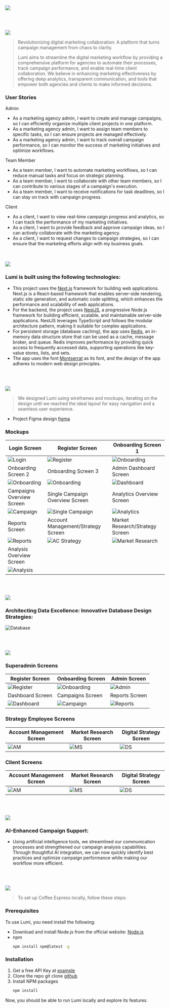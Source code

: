 <img src="./readme/title1.svg"/>

<br><br>

<!-- project philosophy -->
<img src="./readme/title2.svg"/>

> Revolutionizing digital marketing collaboration: A platform that turns campaign management from chaos to clarity.
>
> Lumi aims to streamline the digital marketing workflow by providing a comprehensive platform for agencies to automate their processes, track campaign performance, and enable real-time client collaboration. We believe in enhancing marketing effectiveness by offering deep analytics, transparent communication, and tools that empower both agencies and clients to make informed decisions.

### User Stories
<p>Admin</p>
<ul>
<li>As a marketing agency admin, I want to create and manage campaigns, so I can efficiently organize multiple client projects in one platform.</li>
<li>As a marketing agency admin, I want to assign team members to specific tasks, so I can ensure projects are managed effectively.</li>
<li>As a marketing agency admin, I want to track overall campaign performance, so I can monitor the success of marketing initiatives and optimize workflows.</li>
</ul>
<p>Team Member</p>
<ul>
<li>As a team member, I want to automate marketing workflows, so I can reduce manual tasks and focus on strategic planning.</li>
<li>As a team member, I want to collaborate with other team members, so I can contribute to various stages of a campaign's execution.</li>
<li>As a team member, I want to receive notifications for task deadlines, so I can stay on track with campaign progress.</li>
</ul>
<p>Client</p>
<ul>
<li>As a client, I want to view real-time campaign progress and analytics, so I can track the performance of my marketing initiatives.</li>
<li>As a client, I want to provide feedback and approve campaign ideas, so I can actively collaborate with the marketing agency.</li>
<li>As a client, I want to request changes to campaign strategies, so I can ensure that the marketing efforts align with my business goals.</li>
</ul>
<br><br>
<!-- Tech stack -->
<img src="./readme/title3.svg"/>

###  Lumi is built using the following technologies:

- This project uses the [Next.js](https://nextjs.org/) framework for building web applications. Next.js is a React-based framework that enables server-side rendering, static site generation, and automatic code splitting, which enhances the performance and scalability of web applications.
- For the backend, the project uses [NestJS](https://nestjs.com/), a progressive Node.js framework for building efficient, scalable, and maintainable server-side applications. NestJS leverages TypeScript and follows the modular architecture pattern, making it suitable for complex applications.
- For persistent storage (database caching), the app uses [Redis](https://redis.io/), an in-memory data structure store that can be used as a cache, message broker, and queue. Redis improves performance by providing quick access to frequently accessed data, supporting operations like key-value stores, lists, and sets.
- The app uses the font [Montserrat](https://fonts.google.com/specimen/Montserrat) as its font, and the design of the app adheres to modern web design principles.

<br><br>
<!-- UI UX -->
<img src="./readme/title4.svg"/>


> We designed Lumi using wireframes and mockups, iterating on the design until we reached the ideal layout for easy navigation and a seamless user experience.

- Project Figma design [figma](https://www.figma.com/file/LsuOx5Wnh5YTGSEtrgvz4l/Purrfect-Pals?type=design&node-id=257%3A79&mode=design&t=adzbABt5hbb91ucZ-1)


### Mockups
| Login Screen  | Register Screen | Onboarding Screen 1|
| ---| ---| ---|
| ![Login](./readme/screenshots/Login.png) | ![Register](./readme/screenshots/Signup.png) | ![Onboarding](./readme/screenshots/Onboarding.png) |
| Onboarding Screen 2 | Onboarding Screen 3 | Admin Dashboard Screen |
| ![Onboarding](./readme/screenshots/Onboarding2.png) | ![Onboarding](./readme/screenshots/Onboarding3.png) | ![Dashboard](./readme/screenshots/Dashboard.png) |
| Campaigns Overview Screen | Single Campaign Overview Screen | Analytics Overview Screen |
| ![Campaign](./readme/screenshots/Campaigns.png) | ![Single Campaign](./readme/screenshots/SingleCampaign.png) | ![Analytics](./readme/screenshots/Analytics.png) |
| Reports Screen | Account Management/Strategy Screen | Market Research/Strategy Screen |
| ![Reports](./readme/screenshots/Reports.png) | ![AC Strategy](./readme/screenshots/Strategy1.png) | ![Market Research](./readme/screenshots/Strategy2.png) |
| Analysis Overview Screen | 
| ![Analysis](./readme/screenshots/Analysis.png) | 

<br><br>

<!-- Database Design -->
<img src="./readme/title5.svg"/>

###  Architecting Data Excellence: Innovative Database Design Strategies:


![Database](./readme/screenshots/db.jpg) 


<br><br>


<!-- Implementation -->
<img src="./readme/title6.svg"/>

### Superadmin Screens 
| Register Screen  | Onboarding Screen |  Admin Screen |
| ---| ---| ---|
| ![Register](./readme/gifs/login.gif) | ![Onboarding](./readme/gifs/signupcompletion.gif) | ![Admin](./readme/gifs/PlatformManager.gif) |
| Dashboard Screen  | Campaigns Screen | Reports Screen |
| ![Dashboard](./readme/gifs/Dashboard.gif) | ![Campaign](./readme/gifs/Campaigns.gif) | ![Reports](./readme/gifs/Reports.gif) |

### Strategy Employee Screens 
| Account Management Screen  | Market Research Screen |  Digital Strategy Screen |
| ---| ---| ---|
| ![AM](./readme/gifs/Strategy-AccountManagement.gif) | ![MS](./readme/gifs/Strategy-MarketResearch.gif) | ![DS](./readme/gifs/Strategy-DigitalStrategy.gif) |

### Client Screens 
| Account Management Screen  | Market Research Screen |  Digital Strategy Screen |
| ---| ---| ---|
| ![AM](./readme/gifs/Client-AccountManagement.gif) | ![MS](./readme/gifs/Client-MarketResearch.gif) | ![DS](./readme/gifs/Client-DigitalStrategy.gif) |

<br><br>


<!-- Prompt Engineering -->
<img src="./readme/title7.svg"/>

###  AI-Enhanced Campaign Support:

- Using artificial intelligence tools, we streamlined our communication processes and strengthened our campaign analysis capabilities. Through thoughtful AI integration, we can now quickly identify best practices and optimize campaign performance while making our workflow more efficient.

<br><br>

<!-- How to run -->
<img src="./readme/title10.svg"/>

> To set up Coffee Express locally, follow these steps:

### Prerequisites

To use Lumi, you need install the following: 
* Download and install Node.js from the official website: [Node.js](https://nodejs.org/en/download)
* npm
  ```sh
  npm install npm@latest -g
  ```

### Installation

1. Get a free API Key at [example](https://example.com)
2. Clone the repo
   git clone [github](https://github.com/Alexandra-Shbaro/Lumi.git)
3. Install NPM packages
   ```sh
   npm install
   ```

Now, you should be able to run Lumi locally and explore its features.
